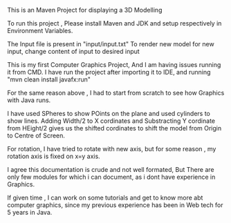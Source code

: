 This is an Maven Project for displaying a 3D Modelling

To run this project , Please install Maven and JDK and setup respectively in Environment Variables. 

The Input file is present in "input/input.txt"
To render new model for new input, change content of input to desired input 

This is my first Computer Graphics Project, And I am having issues running it from CMD. 
I have run the project after importing it to IDE, and running "mvn clean install javafx:run"

For the same reason above , I had to start from scratch to see how Graphics with Java runs. 

I have used SPheres to show POints on the plane and used cylinders to show lines. 
Adding Width/2 to X cordinates and Substracting Y cordinate from HEight/2 gives us the shifted cordinates to shift the model from Origin to Centre of Screen.

For rotation, I have tried to rotate with new axis, but for some reason , my rotation axis is fixed on x=y axis. 

I agree this documentation is crude and not well formated, But There are only few modules for which i can document, as i dont have experience in Graphics. 

If given time , I can work on some tutorials and get to know more abt computer graphics, since my previous experience has been in Web tech for 5 years in Java. 